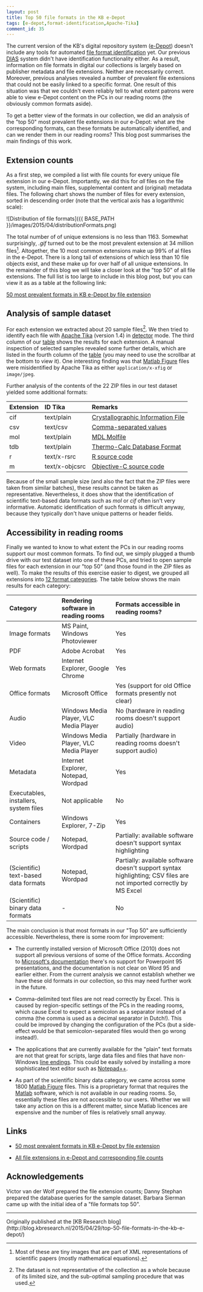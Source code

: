 ```yaml
---
layout: post
title: Top 50 file formats in the KB e-Depot
tags: [e-depot,format-identification,Apache-Tika]
comment_id: 35
---
```


The current version of the KB's digital repository system ([e-Depot](https://www.kb.nl/en/organisation/research-expertise/long-term-usability-of-digital-resources/the-e-depot-project-cycle)) doesn't include any tools for automated [file format identification](http://www.forensicswiki.org/wiki/File_Format_Identification) yet. Our previous [DIAS](https://www.kb.nl/en/organisation/research-expertise/long-term-usability-of-digital-resources/history-the-kb-and-digital-preservation) system didn't have identification functionality either. As a result, information on file formats in digital our collections is largely based on publisher metadata and file extensions. Neither are necessarily correct. Moreover, previous analyses revealed a number of prevalent file extensions that could not be easily linked to a specific format. One result of this situation was that we couldn't even reliably tell to what extent patrons were able to view e-Depot content on the PCs in our reading rooms (the obviously common formats aside).

To get a better view of the formats in our collection, we did an analysis of the "top 50" most prevalent file extensions in our e-Depot: what are the corresponding formats, can these formats be automatically identified, and can we render them in our reading rooms? This blog post summarises the main findings of this work.

<!-- more -->
 
## Extension counts

As a first step, we compiled a list with file counts for every unique file extension in our e-Depot. Importantly, we did this for *all* files on the file system, including main files, supplemental content and (original) metadata files. The following chart shows the number of files for every extension, sorted in descending order (note that the vertical axis has a logarithmic scale):

![Distribution of file formats]({{ BASE_PATH }}/images/2015/04/distributionFormats.png) 

The total number of of unique extensions is no less than 1163. Somewhat surprisingly, *.gif* turned out to be the most prevalent extension at 34 million files[^1]. Altogether, the 10 most common extensions make up 99% of al files in the e-Depot. There is a long tail of extensions of which less than 10 file objects exist, and these make up for over half of all unique extensions. In the remainder of this blog we will take a closer look at the "top 50" of all file extensions. The full list is too large to include in this blog post, but you can view it as as a table at the following link:

[50 most prevalent formats in KB e-Depot by file extension](https://gist.github.com/bitsgalore/21028de28b7f05066585#file-extensionskbdm-md)

## Analysis of sample dataset

For each extension we extracted about 20 sample files[^2]. We then tried to identify each file with [Apache Tika](https://tika.apache.org/) (version 1.4) in [detector](https://tika.apache.org/1.8/detection.html) mode. The third column of our [table](https://gist.github.com/bitsgalore/21028de28b7f05066585#file-extensionskbdm-md) shows the results for each extension. A manual inspection of selected samples revealed some further details, which are listed in the fourth column of the [table](https://gist.github.com/bitsgalore/21028de28b7f05066585#file-extensionskbdm-md) (you may need to use the scrollbar at the bottom to view it). One interesting finding was that [Matlab Figure](http://fileformats.archiveteam.org/wiki/Matlab_figure) files were misidentified by Apache Tika as either `application/x-xfig` or `image/jpeg`.

Further analysis of the contents of the 22 ZIP files in our test dataset yielded some additional formats:

|Extension|ID Tika|Remarks|
|:--|:--|:--|
|cif|text/plain|[Crystallographic Information File](http://fileformats.archiveteam.org/wiki/CIF)|
|csv|text/csv|[Comma-separated values](http://fileformats.archiveteam.org/wiki/CSV)|
|mol|text/plain|[MDL Molfile](http://fileformats.archiveteam.org/wiki/MOL)|
|tdb|text/plain|[Thermo-Calc Database Format](http://fileformats.archiveteam.org/wiki/TDB)|
|r|text/x-rsrc|[R source code](http://fileformats.archiveteam.org/wiki/R)|
|m|text/x-objcsrc|[Objective-C source code](http://fileformats.archiveteam.org/wiki/Objective-C)|

Because of the small sample size (and also the fact that the ZIP files were taken from similar batches), these results cannot be taken as representative. Nevertheless, it does show that the identification of scientific text-based data formats such as *mol* or *cif* often isn't very informative. Automatic identification of such formats is difficult anyway, because they typically don't have unique patterns or header fields.

## Accessibility in reading rooms

Finally we wanted to know to what extent the PCs in our reading rooms support our most common formats. To find out, we simply plugged a thumb drive with our test dataset into one of these PCs, and tried to open sample files for each extension in our "top 50" (and those found in the ZIP files as well). To make the results of this exercise easier to digest, we grouped all extensions into [12 format categories](https://gist.github.com/bitsgalore/7a758505c0bbbae3db4e#file-formatcategories-md). The table below shows the main results for each category:

|Category|Rendering software in reading rooms|Formats accessible in reading rooms?|
|:--|:--|:--|
|Image formats|MS Paint, Windows Photoviewer|Yes|
|PDF|Adobe Acrobat|Yes|
|Web formats|Internet Explorer, Google Chrome|Yes|
|Office formats|Microsoft Office|Yes (support for old Office formats presently not clear)|
|Audio|Windows Media Player, VLC Media Player|No (hardware in reading rooms doesn't support audio)|
|Video|Windows Media Player, VLC Media Player|Partially (hardware in reading rooms doesn't support audio)|
|Metadata|Internet Explorer, Notepad, Wordpad|Yes|
|Executables, installers, system files|Not applicable|No|
|Containers|Windows Explorer, 7-Zip|Yes|
|Source code / scripts|Notepad, Wordpad|Partially: available software doesn't support syntax highlighting|
|(Scientific) text-based data formats|Notepad, Wordpad|Partially: available software doesn't support syntax highlighting; CSV files are not imported correctly by MS Excel|
|(Scientific) binary data formats|-|No|

The main conclusion is that most formats in our "Top 50" are sufficiently accessible. Nevertheless, there is some room for improvement:

- The currently installed version of Microsoft Office (2010) does not support all previous versions of some of the Office formats. According to [Microsoft's documentation](https://technet.microsoft.com/en-us/library/dd797428%28v=office.14%29.aspx) there's no support for Powerpoint 95 presentations, and the documentation is not clear on Word 95 and earlier either. From the current analysis we cannot establish whether we have these old formats in our collection, so this may need further work in the future.

-  Comma-delimited text files are not read correctly by Excel. This is caused by region-specific settings of the PCs in the reading rooms, which cause Excel to expect a semicolon as a separator instead of a comma (the comma is used as a decimal separator in Dutch!). This could be improved by changing the configuration of the PCs (but a side-effect would be that semicolon-separated files would then go wrong instead!).

- The applications that are currently available for the "plain" text formats are not that great for scripts, large data files and files that have non-Windows [line endings](http://en.wikipedia.org/wiki/Newline). This could be easily solved by installing a more sophisticated text editor such as [Notepad++](http://notepad-plus-plus.org/).

- As part of the scientific binary data category, we came across some 1800 [Matlab Figure](http://fileformats.archiveteam.org/wiki/Matlab_figure) files. This is a proprietary format that requires the [Matlab](http://fileformats.archiveteam.org/wiki/Matlab) software, which is not available in our reading rooms. So, essentially these files are not accessible to our users. Whether we will take any action on this is a different matter, since Matlab licences are expensive and the number of files is relatively small anyway. 

## Links

- [50 most prevalent formats in KB e-Depot by file extension](https://gist.github.com/bitsgalore/21028de28b7f05066585#file-extensionskbdm-md)

- [All file extensions in e-Depot and corresponding file counts](https://gist.github.com/bitsgalore/4326300f185eec3d6d48#file-edepotfextentions_v3-md)

## Acknowledgements

Victor van der Wolf prepared the file extension counts; Danny Stephan prepared the database queries for the sample dataset. Barbara Sierman came up with the initial idea of a "file formats top 50".


[^1]: Most of these are tiny images that are part of XML representations of scientific papers (mostly mathematical equations).

[^2]: The dataset is not  representative of the collection as a whole because of its limited size, and the sub-optimal sampling procedure that was used.

<hr>
Originally published at the [KB Research blog](http://blog.kbresearch.nl/2015/04/29/top-50-file-formats-in-the-kb-e-depot/)
